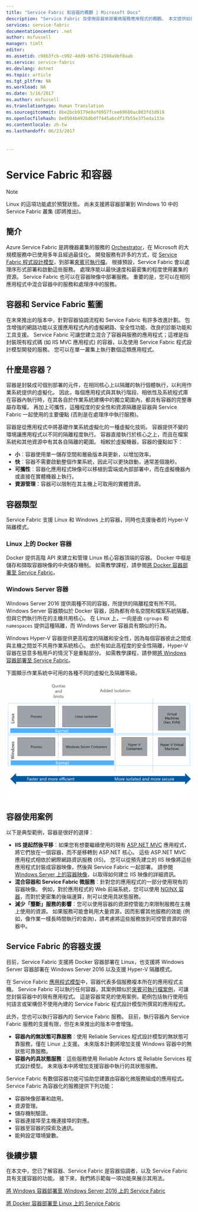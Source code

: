 ```yaml
---
title: "Service Fabric 和容器的概觀 | Microsoft Docs"
description: "Service Fabric 及使用容器來部署微服務應用程式的概觀。 本文提供如何使用容器及 Service Fabric 所提供之功能的概觀。"
services: service-fabric
documentationcenter: .net
author: msfussell
manager: timlt
editor: 
ms.assetid: c98b3fcb-c992-4dd9-b67d-2598a9bf8aab
ms.service: service-fabric
ms.devlang: dotnet
ms.topic: article
ms.tgt_pltfrm: NA
ms.workload: NA
ms.date: 5/16/2017
ms.author: msfussell
ms.translationtype: Human Translation
ms.sourcegitcommit: 8be2bcb9179e9af0957fcee69680ac803fd3d918
ms.openlocfilehash: be8504b492bdbdf7445abcdf1fb55e375eda133e
ms.contentlocale: zh-tw
ms.lasthandoff: 06/23/2017


---
```

# <a name="service-fabric-and-containers"></a>Service Fabric 和容器
> [!NOTE]
> Linux 的這項功能處於預覽狀態。  尚未支援將容器部署到 Windows 10 中的 Service Fabric 叢集 (即將推出)。 
>   

## <a name="introduction"></a>簡介
Azure Service Fabric 是跨機器叢集的服務的 [Orchestrator](service-fabric-cluster-resource-manager-introduction.md)，在 Microsoft 的大規模服務中已使用多年且經過最佳化。 開發服務有許多的方式，從 [Service Fabric 程式設計模型](service-fabric-choose-framework.md)，到部署[來賓可執行檔](service-fabric-deploy-existing-app.md)。 根據預設，Service Fabric 會以處理序形式部署和啟動這些服務。 處理序能以最快速度和最密集的程度使用叢集的資源。 Service Fabric 也可以在容器映像中部署服務。 重要的是，您可以在相同應用程式中混合容器中的服務和處理序中的服務。 

## <a name="containers-and-service-fabric-roadmap"></a>容器和 Service Fabric 藍圖
在未來推出的版本中，針對容器協調流程和 Service Fabric 有許多改進計劃。 包含增強的網路功能以支援應用程式內的虛擬網路、安全性功能、改良的診斷功能和工具支援。 Service Fabric 可讓您建立混合了容器與服務的應用程式；這裡是指封裝現有程式碼 (如 IIS MVC 應用程式) 的容器，以及使用 Service Fabric 程式設計模型開發的服務。  您可以在單一叢集上執行數個這類應用程式。 

## <a name="what-are-containers"></a>什麼是容器？
容器是封裝成可個別部署的元件，在相同核心上以隔離的執行個體執行，以利用作業系統提供的虛擬化。 因此，每個應用程式與其執行階段、相依性及系統程式庫在容器內執行時，在其各自於作業系統建構中的獨立範圍內，都具有容器的完整專屬存取權。 再加上可攜性，這種程度的安全性和資源隔離是容器與 Service Fabric 一起使用的主要優點 (否則是在處理序中執行服務)。

容器是從應用程式中將基礎作業系統虛擬化的一種虛擬化技術。 容器提供不變的環境讓應用程式以不同的隔離程度執行。 容器直接執行於核心之上，而且在檔案系統和其他資源中有其各自隔離的範圍。 相較於虛擬機器，容器的優點如下︰

* **小**︰容器使用單一儲存空間和層級版本與更新，以增加效率。
* **快**︰容器不需要啟動整個作業系統，因此可以更快啟動，通常差個幾秒。
* **可攜性**︰容器化應用程式映像可以移植到雲端或內部部署中，而在虛擬機器內或直接在實體機器上執行。
* **資源管理**：容器可以限制在其主機上可取用的實體資源。

## <a name="container-types"></a>容器類型
Service Fabric 支援 Linux 和 Windows 上的容器，同時也支援後者的 Hyper-V 隔離模式。 

### <a name="docker-containers-on-linux"></a>Linux 上的 Docker 容器
Docker 提供高階 API 來建立和管理 Linux 核心容器頂端的容器。 Docker 中樞是儲存和擷取容器映像的中央儲存機制。
如需教學課程，請參閱[將 Docker 容器部署至 Service Fabric](service-fabric-deploy-container-linux.md)。

### <a name="windows-server-containers"></a>Windows Server 容器
Windows Server 2016 提供兩種不同的容器，所提供的隔離程度有所不同。 Windows Server 容器類似於 Docker 容器，因為都有命名空間和檔案系統隔離，但與它們執行所在的主機共用核心。 在 Linux 上，一向是由 `cgroups` 和 `namespaces` 提供這種隔離，而 Windows Server 容器具有類似的行為。

Windows Hyper-V 容器提供更高程度的隔離和安全性，因為每個容器彼此之間或與主機之間並不共用作業系統核心。 由於有如此高程度的安全性隔離，Hyper-V 容器在惡意多租用戶的情況下是重點部分。
如需教學課程，請參閱[將 Windows 容器部署至 Service Fabric](service-fabric-deploy-container.md)。

下圖顯示作業系統中可用的各種不同的虛擬化及隔離等級。
![Service Fabric 平台][Image1]

## <a name="scenarios-for-using-containers"></a>容器使用案例
以下是典型範例，容器是很好的選擇︰

* **IIS 提起然後平移**︰如果您有想要繼續使用的現有 [ASP.NET MVC](https://www.asp.net/mvc) 應用程式，將它們放在一個容器，而不是移轉到 ASP.NET 核心。 這些 ASP.NET MVC 應用程式相依於網際網路資訊服務 (IIS)。 您可以從預先建立的 IIS 映像將這些應用程式封裝成容器映像，然後與 Service Fabric 一起部署。 請參閱 [Windows Server 上的容器映像](https://msdn.microsoft.com/virtualization/windowscontainers/quick_start/quick_start_images)，以取得如何建立 IIS 映像的詳細資訊。
* **混合容器和 Service Fabric 微服務**︰針對您的應用程式的一部分使用現有的容器映像。 例如，對於應用程式的 Web 前端系統，您可以使用 [NGINX 容器](https://hub.docker.com/_/nginx/)，而對於更密集的後端運算，則可以使用具狀態服務。
* **減少「壟斷」服務的影響**︰您可以使用容器的資源控管能力來限制服務在主機上使用的資源。 如果服務可能會耗用大量資源，因而影響其他服務的效能 (例如，像作業一樣長時間執行的查詢)，請考慮將這些服務放到可控管資源的容器中。

## <a name="service-fabric-support-for-containers"></a>Service Fabric 的容器支援
目前，Service Fabric 支援將 Docker 容器部署在 Linux，也支援將 Windows Server 容器部署在 Windows Server 2016 以及支援 Hyper-V 隔離模式。 

在 Service Fabric [應用程式模型](service-fabric-application-model.md)中，容器代表多個服務複本所在的應用程式主機。 Service Fabric 可以執行任何容器，其案例類似於[來賓可執行檔案例](service-fabric-deploy-existing-app.md)，可讓您封裝容器中的現有應用程式。 這是容器常見的使用案例，範例包括執行使用任何語言或架構但不使用內建的 Service Fabric 程式設計模型所撰寫的應用程式。

此外，您也可以執行容器內的 Service Fabric 服務。 目前，執行容器內 Service Fabric 服務的支援有限，但在未來推出的版本中會增強。

* **容器內的無狀態可靠服務**︰使用 Reliable Services 程式設計模型的無狀態可靠服務，僅在 Linux 上支援。 未來版本計劃將增加支援 Windows 容器中的無狀態可靠服務。
* **容器內的具狀態服務**︰這些服務使用 Reliable Actors 或 Reliable Services 程式設計模型。 未來版本中將增加支援容器中執行的具狀態服務。

Service Fabric 有數個容器功能可協助您建置由容器化微服務組成的應用程式。 Service Fabric 為容器化的服務提供下列功能：

* 容器映像部署和啟用。
* 資源管理。
* 儲存機制驗證。
* 容器連接埠至主機連接埠的對應。
* 容器至容器的探索及通訊。
* 能夠設定環境變數。

## <a name="next-steps"></a>後續步驟
在本文中，您已了解容器、Service Fabric 是容器協調者，以及 Service Fabric 具有支援容器的功能。 接下來，我們將示範每一項功能來展示其用法。

[將 Windows 容器部署至 Windows Server 2016 上的 Service Fabric](service-fabric-deploy-container.md)

[將 Docker 容器部署至 Linux 上的 Service Fabric](service-fabric-deploy-container-linux.md)

[Image1]: media/service-fabric-containers/Service-Fabric-Types-of-Isolation.png

